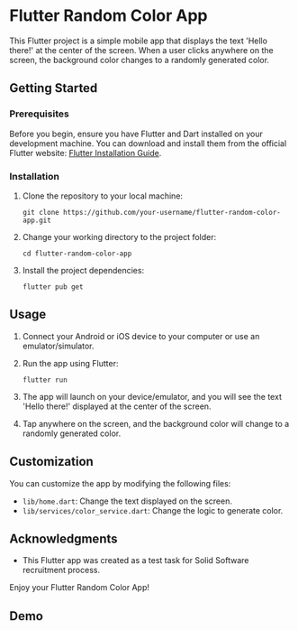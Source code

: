 # Flutter Random Color App

This Flutter project is a simple mobile app that displays the text 'Hello there!' at the center of the screen. When a user clicks anywhere on the screen, the background color changes to a randomly generated color.

## Getting Started

### Prerequisites

Before you begin, ensure you have Flutter and Dart installed on your development machine. You can download and install them from the official Flutter website: [Flutter Installation Guide](https://flutter.dev/docs/get-started/install).

### Installation

1. Clone the repository to your local machine:

   ```
   git clone https://github.com/your-username/flutter-random-color-app.git
   ```

2. Change your working directory to the project folder:

   ```
   cd flutter-random-color-app
   ```

3. Install the project dependencies:

   ```
   flutter pub get
   ```

## Usage

1. Connect your Android or iOS device to your computer or use an emulator/simulator.

2. Run the app using Flutter:

   ```
   flutter run
   ```

3. The app will launch on your device/emulator, and you will see the text 'Hello there!' displayed at the center of the screen.

4. Tap anywhere on the screen, and the background color will change to a randomly generated color.

## Customization

You can customize the app by modifying the following files:

- `lib/home.dart`: Change the text displayed on the screen.
- `lib/services/color_service.dart`: Change the logic to generate color.
## Acknowledgments

- This Flutter app was created as a test task for Solid Software recruitment process.

Enjoy your Flutter Random Color App!

## Demo